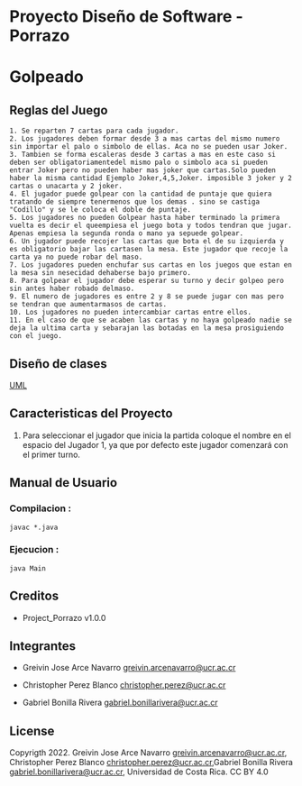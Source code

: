 # Proyecto Diseño de Software - Porrazo
# **Golpeado**

## **Reglas del Juego**

    1. Se reparten 7 cartas para cada jugador.
    2. Los jugadores deben formar desde 3 a mas cartas del mismo numero sin importar el palo o simbolo de ellas. Aca no se pueden usar Joker.
    3. Tambien se forma escaleras desde 3 cartas a mas en este caso si deben ser obligatoriamentedel mismo palo o simbolo aca si pueden entrar Joker pero no pueden haber mas joker que cartas.Solo pueden haber la misma cantidad Ejemplo Joker,4,5,Joker. imposible 3 joker y 2 cartas o unacarta y 2 joker.
    4. El jugador puede golpear con la cantidad de puntaje que quiera tratando de siempre tenermenos que los demas . sino se castiga "Codillo" y se le coloca el doble de puntaje.
    5. Los jugadores no pueden Golpear hasta haber terminado la primera vuelta es decir el queempiesa el juego bota y todos tendran que jugar. Apenas empiesa la segunda ronda o mano ya sepuede golpear.
    6. Un jugador puede recojer las cartas que bota el de su izquierda y es obligatorio bajar las cartasen la mesa. Este jugador que recoje la carta ya no puede robar del maso.
    7. Los jugadores pueden enchufar sus cartas en los juegos que estan en la mesa sin nesecidad dehaberse bajo primero.
    8. Para golpear el jugador debe esperar su turno y decir golpeo pero sin antes haber robado delmaso.
    9. El numero de jugadores es entre 2 y 8 se puede jugar con mas pero se tendran que aumentarmasos de cartas.
    10. Los jugadores no pueden intercambiar cartas entre ellos.
    11. En el caso de que se acaben las cartas y no haya golpeado nadie se deja la ultima carta y sebarajan las botadas en la mesa prosiguiendo con el juego.

## **Diseño de clases**

[UML](https://github.com/gabrielb19/porrazo/tree/main/design#readme)

## **Caracteristicas del Proyecto**
1. Para seleccionar el jugador que inicia la partida coloque el nombre en el espacio del Jugador 1, ya que por defecto este jugador comenzará con el primer turno.

## **Manual de Usuario**

### **Compilacion :**

`javac *.java`

### **Ejecucion :**

`java Main`

## **Creditos**

- Project_Porrazo v1.0.0 

## **Integrantes**

- Greivin Jose Arce Navarro <greivin.arcenavarro@ucr.ac.cr>

- Christopher Perez Blanco <christopher.perez@ucr.ac.cr>

- Gabriel Bonilla Rivera <gabriel.bonillarivera@ucr.ac.cr>


## **License**

Copyrigth 2022. Greivin Jose Arce Navarro <greivin.arcenavarro@ucr.ac.cr>, Christopher Perez Blanco <christopher.perez@ucr.ac.cr>,Gabriel Bonilla Rivera <gabriel.bonillarivera@ucr.ac.cr>, Universidad de Costa Rica. CC BY 4.0